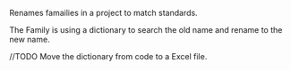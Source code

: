 Renames famailies in a project to match standards.  

The Family is using a dictionary to search the old name and rename to the new name. 

//TODO Move the dictionary from code to a Excel file. 
